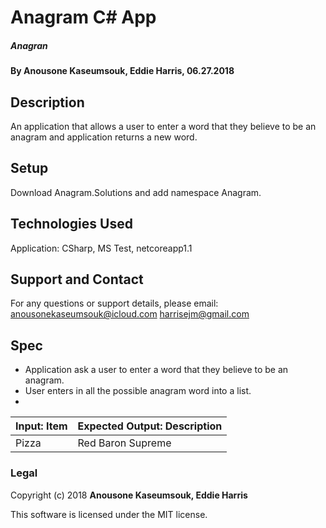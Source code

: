 # Anagram C# App

##### Anagran

#### By Anousone Kaseumsouk, Eddie Harris, 06.27.2018

## Description

An application that allows a user to enter a word that they believe to be an anagram and application returns a new word.


## Setup

Download Anagram.Solutions and add namespace Anagram.

## Technologies Used

Application: CSharp, MS Test, netcoreapp1.1

## Support and Contact

For any questions or support details, please email:
anousonekaseumsouk@icloud.com
harrisejm@gmail.com

## Spec

* Application ask a user to enter a word that they believe to be an anagram.
* User enters in all the possible anagram word into a list.
*



| Input: Item                                           | Expected Output: Description                                |
| ----------------------------------------------- |----------------------------------------------- |
| Pizza                                            | Red Baron Supreme                                           |



### Legal

Copyright (c) 2018 **Anousone Kaseumsouk, Eddie Harris**

This software is licensed under the MIT license.
